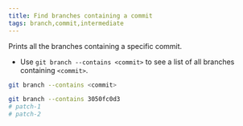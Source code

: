 ```yaml
---
title: Find branches containing a commit
tags: branch,commit,intermediate
---
```


Prints all the branches containing a specific commit.

- Use `git branch --contains <commit>` to see a list of all branches containing `<commit>`.

```sh
git branch --contains <commit>
```

```sh
git branch --contains 3050fc0d3
# patch-1
# patch-2
```
